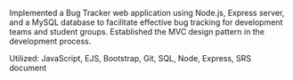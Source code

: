 Implemented a Bug Tracker web application using Node.js, Express server, and a MySQL database to facilitate effective bug tracking for development teams and student groups. Established the MVC design pattern in the development process.

Utilized: JavaScript, EJS, Bootstrap, Git, SQL, Node, Express, SRS document

